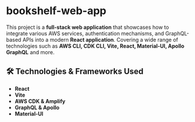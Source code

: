 # bookshelf-web-app

This project is a **full-stack web application** that showcases how to integrate various AWS services, authentication mechanisms, and GraphQL-based APIs into a modern **React application**. Covering a wide range of technologies such as **AWS CLI, CDK CLI, Vite, React, Material-UI, Apollo GraphQL** and more.

## 🛠️ Technologies & Frameworks Used 

- **React** 
- **Vite**
- **AWS CDK & Amplify**
- **GraphQL & Apollo**
- **Material-UI**

